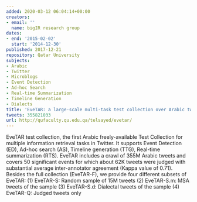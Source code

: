 ```yaml
---
added: 2020-03-12 06:04:14+00:00
creators:
- email: ''
  name: bigIR research group
dates:
- end: '2015-02-02'
  start: '2014-12-30'
published: 2017-12-21
repository: Qatar University
subjects:
- Arabic
- Twitter
- Microblogs
- Event Detection
- Ad-hoc Search
- Real-time Summarization
- Timeline Generation
- Dialects
title: 'EveTAR: a large-scale multi-task test collection over Arabic tweets'
tweets: 355821033
url: http://qufaculty.qu.edu.qa/telsayed/evetar/
---
```


EveTAR test collection, the first Arabic freely-available Test Collection  for multiple information retrieval tasks in Twitter. It supports  Event Detection (ED), Ad-hoc search (AS), Timeline generation (TTG), Real-time  summarization (RTS).  EveTAR includes a crawl of 355M Arabic tweets and covers  50 significant events for which about 62K tweets were judged with substantial  average inter-annotator agreement (Kappa value of 0.71). Besides the full  collection (EveTAR-F), we provide four different subsets of EveTAR:  (1) EveTAR-S: Random sample of 15M tweets (2) EveTAR-S.m: MSA tweets of the sample  (3) EveTAR-S.d: Dialectal tweets of the sample  (4) EveTAR-Q: Judged tweets only
